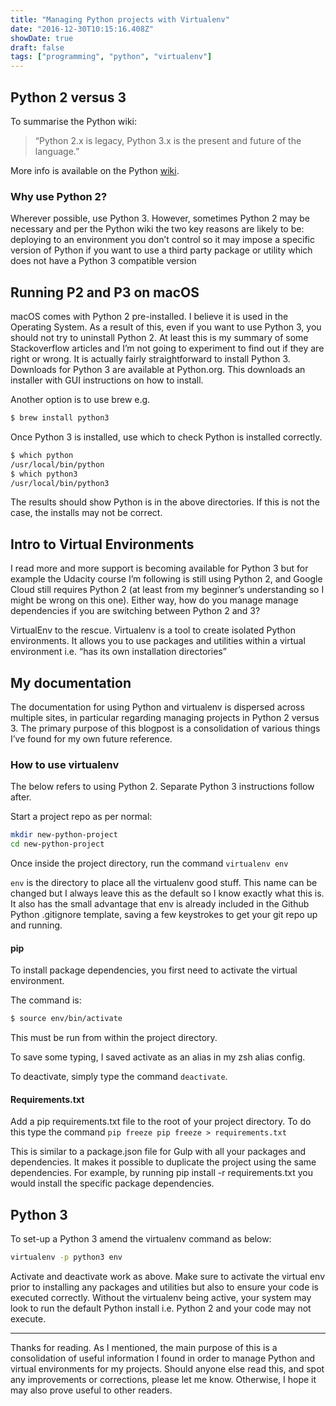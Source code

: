 ```yaml
---
title: "Managing Python projects with Virtualenv"
date: "2016-12-30T10:15:16.408Z"
showDate: true
draft: false
tags: ["programming", "python", "virtualenv"]
---
```



## Python 2 versus 3

To summarise the Python wiki:

> “Python 2.x is legacy, Python 3.x is the present and future of the language.”

More info is available on the Python [wiki](https://wiki.python.org/moin/Python2orPython3).

### Why use Python 2?
Wherever possible, use Python 3. However, sometimes Python 2 may be necessary and per the Python wiki the two key reasons are likely to be:
deploying to an environment you don’t control so it may impose a specific version of Python
if you want to use a third party package or utility which does not have a Python 3 compatible version

## Running P2 and P3 on macOS
macOS comes with Python 2 pre-installed. I believe it is used in the Operating System. As a result of this, even if you want to use Python 3, you should not try to uninstall Python 2. At least this is my summary of some Stackoverflow articles and I’m not going to experiment to find out if they are right or wrong.
It is actually fairly straightforward to install Python 3. Downloads for Python 3 are available at Python.org. This downloads an installer with GUI instructions on how to install.

Another option is to use brew e.g.

```bash
$ brew install python3
```

Once Python 3 is installed, use which to check Python is installed correctly.

```bash
$ which python
/usr/local/bin/python
$ which python3
/usr/local/bin/python3
```

The results should show Python is in the above directories. If this is not the case, the installs may not be correct.

## Intro to Virtual Environments
I read more and more support is becoming available for Python 3 but for example the Udacity course I’m following is still using Python 2, and Google Cloud still requires Python 2 (at least from my beginner’s understanding so I might be wrong on this one).
Either way, how do you manage manage dependencies if you are switching between Python 2 and 3?


VirtualEnv to the rescue. Virtualenv is a tool to create isolated Python environments. It allows you to use packages and utilities within a virtual environment i.e. “has its own installation directories”

## My documentation
The documentation for using Python and virtualenv is dispersed across multiple sites, in particular regarding managing projects in Python 2 versus 3. The primary purpose of this blogpost is a consolidation of various things I’ve found for my own future reference.

### How to use virtualenv
The below refers to using Python 2. Separate Python 3 instructions follow after.

Start a project repo as per normal:

```bash
mkdir new-python-project
cd new-python-project
```

Once inside the project directory, run the command `virtualenv env`

`env` is the directory to place all the virtualenv good stuff. This name can be changed but I always leave this as the default so I know exactly what this is.
It also has the small advantage that env is already included in the Github Python .gitignore template, saving a few keystrokes to get your git repo up and running.


#### pip
To install package dependencies, you first need to activate the virtual environment.

The command is:

```bash
$ source env/bin/activate
```

This must be run from within the project directory.

To save some typing, I saved activate as an alias in my zsh alias config.

To deactivate, simply type the command `deactivate`.

#### Requirements.txt
Add a pip requirements.txt file to the root of your project directory.
To do this type the command `pip freeze pip freeze > requirements.txt`

This is similar to a package.json file for Gulp with all your packages and dependencies. It makes it possible to duplicate the project using the same dependencies. For example, by running pip install -r requirements.txt you would install the specific package dependencies.


## Python 3
To set-up a Python 3 amend the virtualenv command as below:

```bash
virtualenv -p python3 env
```

Activate and deactivate work as above. Make sure to activate the virtual env prior to installing any packages and utilities but also to ensure your code is executed correctly. Without the virtualenv being active, your system may look to run the default Python install i.e. Python 2 and your code may not execute.


---

Thanks for reading. As I mentioned, the main purpose of this is a consolidation of useful information I found in order to manage Python and virtual environments for my projects.
Should anyone else read this, and spot any improvements or corrections, please let me know. Otherwise, I hope it may also prove useful to other readers.
